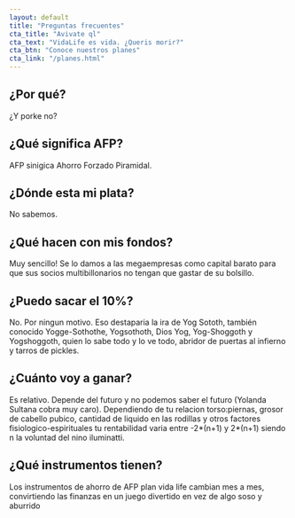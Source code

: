```yaml
---
layout: default
title: "Preguntas frecuentes"
cta_title: "Avivate ql"
cta_text: "VidaLife es vida. ¿Queris morir?"
cta_btn: "Conoce nuestros planes"
cta_link: "/planes.html"
---
```


## ¿Por qué?

¿Y porke no?

## ¿Qué significa AFP?

AFP sinigica Ahorro Forzado Piramidal.

## ¿Dónde esta mi plata?

No sabemos.

## ¿Qué hacen con mis fondos?

Muy sencillo! Se lo damos a las megaempresas como capital barato para que sus socios multibillonarios no tengan que gastar de su bolsillo.

## ¿Puedo sacar el 10%?

No. Por ningun motivo. Eso destaparia la ira de Yog Sototh, también conocido Yogge-Sothothe, Yogsothoth, Dios Yog, Yog-Shoggoth y Yogshoggoth, quien lo sabe todo y lo ve todo, abridor de puertas al infierno y tarros de pickles.


## ¿Cuánto voy a ganar?

Es relativo. Depende del futuro y no podemos saber el futuro (Yolanda Sultana cobra muy caro). Dependiendo de tu relacion torso:piernas, grosor de cabello pubico, cantidad de liquido en las rodillas y otros factores fisiologico-espirituales tu rentabilidad varia entre -2*(n+1) y 2*(n+1) siendo n la voluntad del nino iluminatti.

## ¿Qué instrumentos tienen?
Los instrumentos de ahorro de AFP plan vida life cambian mes a mes, convirtiendo las finanzas en un juego divertido en vez de algo soso y aburrido